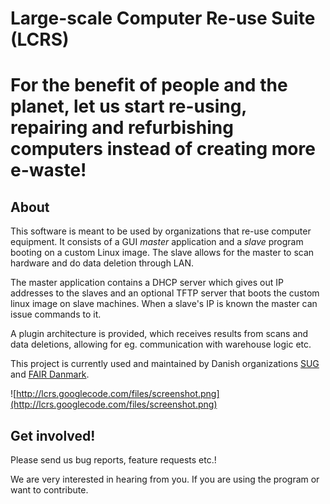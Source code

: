 # Large-scale Computer Re-use Suite (LCRS) #

# For the benefit of people and the planet, let us start re-using, repairing and refurbishing computers instead of creating more e-waste! #

## About ##

This software is meant to be used by organizations that re-use computer equipment. It consists of a GUI _master_ application and a _slave_ program booting on a custom Linux image. The slave allows for the master to scan hardware and do data deletion through LAN.

The master application contains a DHCP server which gives out IP addresses to the slaves and an optional TFTP server that boots the custom linux image on slave machines. When a slave's IP is known the master can issue commands to it.

A plugin architecture is provided, which receives results from scans and data deletions, allowing for eg. communication with warehouse logic etc.

This project is currently used and maintained by Danish organizations [SUG](http://www.seniorerudengraenser.dk) and [FAIR Danmark](http://www.fairdanmark.dk).

![http://lcrs.googlecode.com/files/screenshot.png](http://lcrs.googlecode.com/files/screenshot.png)



## Get involved! ##

Please send us bug reports, feature requests etc.!

We are very interested in hearing from you. If you are using the program or want to contribute.